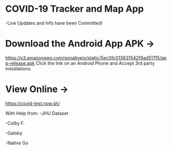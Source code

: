 # COVID-19 Tracker and Map App
-Live Updates and Info have been Committed!

# Download the Android App APK -> 
 https://s3.amazonaws.com/gonativeio/static/5ec0fc013631542f9ad517f5/app-release.apk
 Click the link on an Android Phone and Accept 3rd party installations.
 
# View Online -> 
 https://covid-test.now.sh/










With Help from:
 -JHU Dataset
 
 -Colby F.
 
 -Gatsby
 
 -Native Go
 



